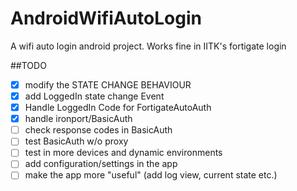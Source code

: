 # AndroidWifiAutoLogin

A wifi auto login android project.  Works fine in IITK's fortigate login

##TODO

- [x] modify the STATE CHANGE BEHAVIOUR
- [x] add LoggedIn state change Event
- [x] Handle LoggedIn Code for FortigateAutoAuth
- [x] handle ironport/BasicAuth
- [ ] check response codes in BasicAuth
- [ ] test BasicAuth w/o proxy
- [ ] test in more devices and dynamic environments
- [ ] add configuration/settings in the app
- [ ] make the app more "useful" (add log view, current state etc.)
